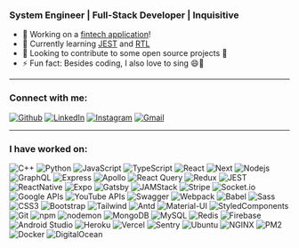 <!--
**iAmmar7/iAmmar7** is a ✨ _special_ ✨ repository because its `README.md` (this file) appears on your GitHub profile.

Here are some ideas to get you started:
-->

### System Engineer | Full-Stack Developer | Inquisitive

- 🔭 Working on a [fintech application][working]!
- 🌱 Currently learning [JEST](https://jestjs.io/) and [RTL](https://testing-library.com/)
- 👯 Looking to contribute to some open source projects 📂
- ⚡ Fun fact: Besides coding, I also love to sing 😄🎵

---

### Connect with me:
<p><a href="https://github.com/iammar7" target="_blank"><img alt="Github" src="https://img.shields.io/badge/GitHub-%2312100E.svg?&style=for-the-badge&logo=Github&logoColor=white" /></a> <a href="https://www.linkedin.com/in/iammar7" target="_blank"><img alt="LinkedIn" src="https://img.shields.io/badge/linkedin-%230077B5.svg?&style=for-the-badge&logo=linkedin&logoColor=white" /></a> <a href="https://www.instagram.com/sureammar" target="_blank"><img alt="Instagram" src="https://img.shields.io/badge/instagram-dd2a7b?style=for-the-badge&labelColor=dd2a7b&logo=instagram&logoColor=white" /></a> <a href="mailto:iammaransari@google.com" target="_blank"><img alt="Gmail" src="https://img.shields.io/badge/gmail-BB001B?style=for-the-badge&labelColor=BB001B&logo=gmail&logoColor=white" /></a>
</p>

---

### I have worked on:
<p>
  <img alt="C++" src="https://img.shields.io/badge/-C++-00599C?style=flat-square&logo=cplusplus&logoColor=white" />
  <img alt="Python" src="https://img.shields.io/badge/-Python-1F4564?style=flat-square&logo=python&logoColor=white" />
  <img alt="JavaScript" src="https://img.shields.io/badge/-JavaScript-F7DF1E?style=flat-square&logo=javascript&logoColor=black" />
  <img alt="TypeScript" src="https://img.shields.io/badge/-TypeScript-2F74C0?style=flat-square&logo=typescript&logoColor=white" />
  <img alt="React" src="https://img.shields.io/badge/-React-45b8d8?style=flat-square&logo=react&logoColor=white" />
  <img alt="Next" src="https://img.shields.io/badge/-Next-000000?style=flat-square&logo=next.js&logoColor=white" />
  <img alt="Nodejs" src="https://img.shields.io/badge/-Nodejs-43853d?style=flat-square&logo=Node.js&logoColor=white" />
  <img alt="GraphQL" src="https://img.shields.io/badge/-GraphQL-E10098?style=flat-square&logo=graphql&logoColor=white" />
  <img alt="Express" src="https://img.shields.io/badge/-Express-000000?style=flat-square&logo=express&logoColor=white" />
  <img alt="Apollo" src="https://img.shields.io/badge/-Apollo%20GraphQL-311C87?style=flat-square&logo=apollo-graphql&logoColor=white" />
  <img alt="React Query" src="https://img.shields.io/badge/-React%20Query-FF4154?style=flat-square&logo=reactquery&logoColor=white" />
  <img alt="Redux" src="https://img.shields.io/badge/-Redux-764ABC?style=flat-square&logo=redux&logoColor=white" />
  <img alt="JEST" src="https://img.shields.io/badge/-JEST-C21324?style=flat-square&logo=jest&logoColor=white" />
  <img alt="ReactNative" src="https://img.shields.io/badge/-ReactNative-45b8d8?style=flat-square&logo=react&logoColor=white" />
  <img alt="Expo" src="https://img.shields.io/badge/-Expo-000000?style=flat-square&logo=expo&logoColor=white" />
  <img alt="Gatsby" src="https://img.shields.io/badge/-Gatsby-663399?style=flat-square&logo=gatsby&logoColor=white" />
  <img alt="JAMStack" src="https://img.shields.io/badge/-JAMStack-F0047F?style=flat-square&logo=jamstack&logoColor=white" />
  <img alt="Stripe" src="https://img.shields.io/badge/-Stripe-008CDD?style=flat-square&logo=stripe&logoColor=white" />
  <img alt="Socket.io" src="https://img.shields.io/badge/-Socket.io-010101?style=flat-square&logo=socket.io&logoColor=white" />
  <img alt="Google APIs" src="https://img.shields.io/badge/-Google%20APIs-4285F4?style=flat-square&logo=googlemaps&logoColor=white" />
  <img alt="YouTube APIs" src="https://img.shields.io/badge/-YouTube%20APIs-FF0000?style=flat-square&logo=youtube&logoColor=white" />
  <img alt="Swagger" src="https://img.shields.io/badge/-Swagger-85EA2D?style=flat-square&logo=swagger&logoColor=black" />
  <img alt="Webpack" src="https://img.shields.io/badge/-Webpack-8DD6F9?style=flat-square&logo=webpack&logoColor=black" />
  <img alt="Babel" src="https://img.shields.io/badge/-Babel-F3D73D?style=flat-square&logo=babel&logoColor=black" />
  <img alt="Sass" src="https://img.shields.io/badge/-Sass-CC6699?style=flat-square&logo=sass&logoColor=white" />
  <img alt="CSS3" src="https://img.shields.io/badge/-CSS-264de4?style=flat-square&logo=css3&logoColor=white" />
  <img alt="Bootstrap" src="https://img.shields.io/badge/-Bootstrap-7952B3?style=flat-square&logo=bootstrap&logoColor=white" />
  <img alt="Tailwind" src="https://img.shields.io/badge/-Tailwind-37BDF7?style=flat-square&logo=tailwindcss&logoColor=white" />
  <img alt="Antd" src="https://img.shields.io/badge/-Ant%20Design-0170FE?style=flat-square&logo=antdesign&logoColor=white" />
  <img alt="Material-UI" src="https://img.shields.io/badge/-Material%20UI-0081CB?style=flat-square&logo=materialui&logoColor=white" />
  <img alt="StyledComponents" src="https://img.shields.io/badge/-Styled%20Components-D65AA6?style=flat-square&logo=styledcomponents&logoColor=black" />
  <img alt="Git" src="https://img.shields.io/badge/-Git-F05032?style=flat-square&logo=git&logoColor=white" />
  <img alt="npm" src="https://img.shields.io/badge/-npm-CB3837?style=flat-square&logo=npm&logoColor=white" />
  <img alt="nodemon" src="https://img.shields.io/badge/-nodemon-76D04B?style=flat-square&logo=nodemon&logoColor=white" />
  <img alt="MongoDB" src="https://img.shields.io/badge/-MongoDB-13aa52?style=flat-square&logo=mongodb&logoColor=white" />
  <img alt="MySQL" src="https://img.shields.io/badge/-MySQL-4479A1?style=flat-square&logo=mysql&logoColor=white" />
  <img alt="Redis" src="https://img.shields.io/badge/-Redis-DC382D?style=flat-square&logo=redis&logoColor=white" />
  <img alt="Firebase" src="https://img.shields.io/badge/-Firebase-FFCA28?style=flat-square&logo=firebase&logoColor=black" />
  <img alt="Android Studio" src="https://img.shields.io/badge/-Android%20Studio-3DDC84?style=flat-square&logo=androidstudio&logoColor=white" />
  <img alt="Heroku" src="https://img.shields.io/badge/-Heroku-430098?style=flat-square&logo=heroku&logoColor=white" />
  <img alt="Vercel" src="https://img.shields.io/badge/-Vercel-000000?style=flat-square&logo=vercel&logoColor=white" />
  <img alt="Sentry" src="https://img.shields.io/badge/-Sentry-3B2044?style=flat-square&logo=sentry&logoColor=white" />
  <img alt="Ubuntu" src="https://img.shields.io/badge/-Ubuntu-E95420?style=flat-square&logo=ubuntu&logoColor=white" />
  <img alt="NGINX" src="https://img.shields.io/badge/-NGINX-009639?style=flat-square&logo=nginx&logoColor=white" />
  <img alt="PM2" src="https://img.shields.io/badge/-PM2-222362?style=flat-square&logo=pm2&logoColor=white" />
  <img alt="Docker" src="https://img.shields.io/badge/-Docker-2491E6?style=flat-square&logo=docker&logoColor=white" />
  <img alt="DigitalOcean" src="https://img.shields.io/badge/-DigitalOcean-0068FD?style=flat-square&logo=digitalocean&logoColor=white" />
</p>
<!---
---

### GitHub Stats:
<img  src="https://github-readme-streak-stats.herokuapp.com/?user=iammar7&hide_border=true&theme=tokyonight" width="42%" align="right" />
<img  src="https://github-readme-stats.vercel.app/api?username=iammar7&show_icons=true&hide_border=true&count_private=true&role=OWNER,ORGANIZATION_MEMBER,COLLABORATOR,CONTRIBUTOR&hide=issues&theme=tokyonight" width="48%" />
--->

[working]: https://www.careem.com/en-ae/careem-pay/
[instagram]: https://www.instagram.com/itsammar7
[linkedin]: https://www.linkedin.com/in/iammar7
[yahoo]: mailto:iammar7@yahoo.com
[gmail]: mailto:iammaransari@google.com
[github]: https://github.com/iammar7
